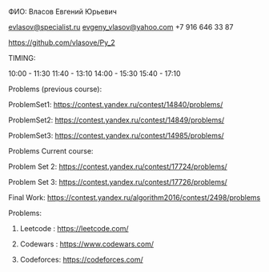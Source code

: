 ФИО: Власов Евгений Юрьевич

evlasov@specialist.ru
evgeny_vlasov@yahoo.com 
+7 916 646 33 87


https://github.com/vlasove/Py_2

TIMING:

10:00 - 11:30
11:40 - 13:10
14:00 - 15:30
15:40 - 17:10



Problems (previous course):


ProblemSet1: https://contest.yandex.ru/contest/14840/problems/

ProblemSet2: https://contest.yandex.ru/contest/14849/problems/

ProblemSet3: https://contest.yandex.ru/contest/14985/problems/




Problems Current course: 


Problem Set 2: https://contest.yandex.ru/contest/17724/problems/

Problem Set 3: https://contest.yandex.ru/contest/17726/problems/


Final Work: https://contest.yandex.ru/algorithm2016/contest/2498/problems

Problems:

1) Leetcode : https://leetcode.com/

2) Codewars : https://www.codewars.com/

3) Codeforces: https://codeforces.com/
